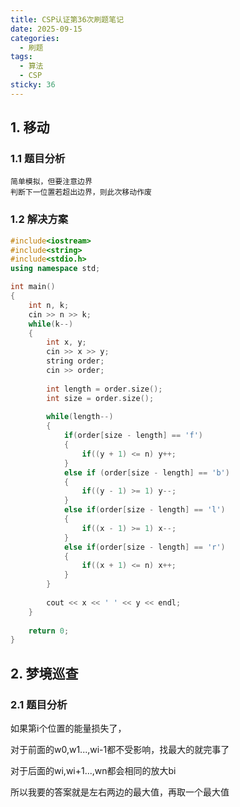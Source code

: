 ```yaml
---
title: CSP认证第36次刷题笔记
date: 2025-09-15
categories:
  - 刷题
tags:
  - 算法
  - CSP
sticky: 36
---
```


## 1. 移动
### 1.1 题目分析
    简单模拟，但要注意边界 
    判断下一位置若超出边界，则此次移动作废
### 1.2 解决方案
```cpp
#include<iostream>
#include<string>
#include<stdio.h>
using namespace std;

int main()
{
	int n, k;
	cin >> n >> k;
	while(k--) 
	{
		int x, y;
		cin >> x >> y;
		string order;
		cin >> order;
		
		int length = order.size();
		int size = order.size();
		
		while(length--)
		{
			if(order[size - length] == 'f') 
			{
				if((y + 1) <= n) y++;
			} 
			else if (order[size - length] == 'b')
			{
				if((y - 1) >= 1) y--;
			}
			else if(order[size - length] == 'l')
			{
				if((x - 1) >= 1) x--;
			}
			else if(order[size - length] == 'r')
			{
				if((x + 1) <= n) x++;
			}
		}
		
		cout << x << ' ' << y << endl;
	}
	
	return 0;
}
```

## 2. 梦境巡查

### 2.1 题目分析

如果第i个位置的能量损失了，

对于前面的w0,w1...,wi-1都不受影响，找最大的就完事了

对于后面的wi,wi+1...,wn都会相同的放大bi

所以我要的答案就是左右两边的最大值，再取一个最大值